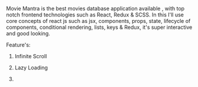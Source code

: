 Movie Mantra is the best movies database application available , 
with top notch frontend technologies such as React, Redux & SCSS. 
In this I'll use core concepts of react js such as jsx, components, props, state,  lifecycle of components, conditional rendering, lists, keys & Redux, 
it's super interactive and good looking.


Feature's:

1) Infinite Scroll 

2) Lazy Loading 

3) 
